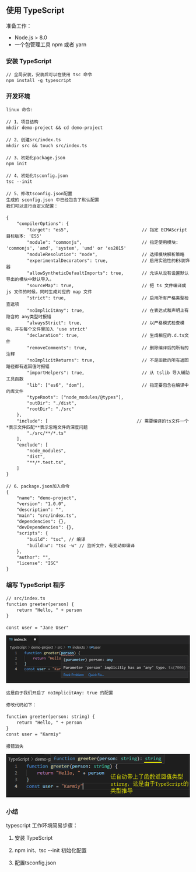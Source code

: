 ## 使用 TypeScript

准备工作：

- Node.js > 8.0
- 一个包管理工具 npm 或者 yarn

### 安装 TypeScript
    
    // 全局安装，安装后可以在使用 tsc 命令
    npm install -g typescript
    
### 开发环境
    
    linux 命令:
    
    // 1、项目结构
    mkdir demo-project && cd demo-project
    
    // 2、创建src/index.ts
    mkdir src && touch src/index.ts
    
    // 3、初始化package.json
    npm init
    
    // 4、初始化tsconfig.json
    tsc --init
    
    // 5、修改tsconfig.json配置
    生成的 sconfig.json 中已经包含了默认配置
    我们可以进行自定义配置：
    
    {
        "compilerOptions": {
            "target": "es5",                            // 指定 ECMAScript 目标版本: 'ES5'
            "module": "commonjs",                       // 指定使用模块: 'commonjs', 'amd', 'system', 'umd' or 'es2015'
            "moduleResolution": "node",                 // 选择模块解析策略
            "experimentalDecorators": true,             // 启用实验性的ES装饰器
            "allowSyntheticDefaultImports": true,       // 允许从没有设置默认导出的模块中默认导入。
            "sourceMap": true,                          // 把 ts 文件编译成 js 文件的时候，同时生成对应的 map 文件
            "strict": true,                             // 启用所有严格类型检查选项
            "noImplicitAny": true,                      // 在表达式和声明上有隐含的 any类型时报错
            "alwaysStrict": true,                       // 以严格模式检查模块，并在每个文件里加入 'use strict'
            "declaration": true,                        // 生成相应的.d.ts文件
            "removeComments": true,                     // 删除编译后的所有的注释
            "noImplicitReturns": true,                  // 不是函数的所有返回路径都有返回值时报错
            "importHelpers": true,                      // 从 tslib 导入辅助工具函数
            "lib": ["es6", "dom"],                      // 指定要包含在编译中的库文件
            "typeRoots": ["node_modules/@types"],
            "outDir": "./dist",
            "rootDir": "./src"
        },
        "include": [                                  // 需要编译的ts文件一个*表示文件匹配**表示忽略文件的深度问题
            "./src/**/*.ts"
        ],
        "exclude": [
            "node_modules",
            "dist",
            "**/*.test.ts",
        ]
    }
    
    // 6、package.json加入命令
    {
        "name": "demo-project",
        "version": "1.0.0",
        "description": "",
        "main": "src/index.ts",
        "dependencies": {},
        "devDependencies": {},
        "scripts": {
            "build": "tsc", // 编译
            "build:w": "tsc -w" // 监听文件，有变动即编译
        },
        "author": "",
        "license": "ISC"
    }
    
### 编写 TypeScript 程序

    // src/index.ts
    function greeter(person) {
        return "Hello, " + person
    }
    
    const user = "Jane User"
    
![Alt text](imgs/02-01.png)

    这是由于我们开启了 noImplicitAny: true 的配置

    修改代码如下：

    function greeter(person: string) {
        return "Hello, " + person
    }
    const user = "Karmiy"

    报错消失
    
![Alt text](imgs/02-02.png)

### 小结 

typescript 工作环境简易步骤：

1. 安装 TypeScript

2. npm init、tsc --init 初始化配置

3. 配置tsconfig.json
    
    
    